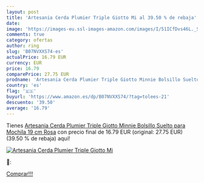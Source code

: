 ```yaml
---
layout: post
title: 'Artesania Cerda Plumier Triple Giotto Mi al 39.50 % de rebaja'
date: 
image: 'https://images-eu.ssl-images-amazon.com/images/I/51ICfDvs46L._SL200_.jpg'
comments: true
category: ofertas
author: ring
slug: 'B07NVXXS74-es'
actualPrice: 16.79 EUR
currency: EUR
price: 16.79
comparePrice: 27.75 EUR
prodname: 'Artesania Cerda Plumier Triple Giotto Minnie Bolsillo Suelto para Mochila  19 cm  Rosa'
country: 'es'
flag: '🇪🇸'
buyurl: 'https://www.amazon.es/dp/B07NVXXS74/?tag=tolees-21'
descuento: '39.50'
average: '16.79'
---
```


Tienes [Artesania Cerda Plumier Triple Giotto Minnie Bolsillo Suelto para Mochila  19 cm  Rosa](https://www.amazon.es/dp/B07NVXXS74/?tag=tolees-21) con precio final de  16.79 EUR (original: 27.75 EUR) (39.50 %  de rebaja) aqui!

[![Artesania Cerda Plumier Triple Giotto Mi](https://images-eu.ssl-images-amazon.com/images/I/51ICfDvs46L._SL200_.jpg)](https://www.amazon.es/dp/B07NVXXS74/?tag=tolees-21)

🔎:


[Comprar!!!](https://www.amazon.es/dp/B07NVXXS74/?tag=tolees-21)
